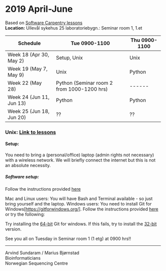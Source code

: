 # 2019 April-June

Based on [Software Carpentry lessons](https://software-carpentry.org/lessons/)  
**Location:** Ullevål sykehus 25 laboratoriebygn.: Seminar room 1, 1.et


| Schedule                  | Tue 0900-1100 | Thu 0900-1100 |
| ------------------------- | ------------- |-------------- |
| Week 18 (Apr 30, May 2)   | Setup, Unix   | Unix          |
| Week 19 (May 7, May 9)    | Unix          | Python        |
| Week 22 (May 28)          | Python (Seminar room 2 from 1000-1200 hrs)| ------        |
| Week 24 (Jun 11, Jun 13)  | Python        | Python        |
| Week 25 (Jun 18, Jun 20)  | ??            | ??            |

### Unix: [Link to lessons](http://swcarpentry.github.io/shell-novice/)
#### Setup:
You need to bring a (personal/office) laptop (admin rights not necessary) with a wireless network. We will briefly connect the internet but this is not an absolute necessity.

##### Software setup:
Follow the instructions provided [here](http://swcarpentry.github.io/shell-novice/setup.html)

Mac and Linux users: You will have Bash and Terminal available - so just bring yourself and the laptop.
Windows users: You need to install Git for Windows[https://gitforwindows.org/]. Follow the instructions provided [here](http://swcarpentry.github.io/shell-novice/setup.html) or try the following:

Try installing the [64-bit](https://github.com/git-for-windows/git/releases/download/v2.21.0.windows.1/Git-2.21.0-64-bit.exe) Git for windows. If this fails, try to install the [32-bit](https://github.com/git-for-windows/git/releases/download/v2.21.0.windows.1/Git-2.21.0-32-bit.exe) version.

See you all on Tuesday in Seminar room 1 (1 etg) at 0900 hrs!!

-------------------------  

Arvind Sundaram / Marius Bjørnstad   
Bioinformaticians  
Norwegian Sequencing Centre
